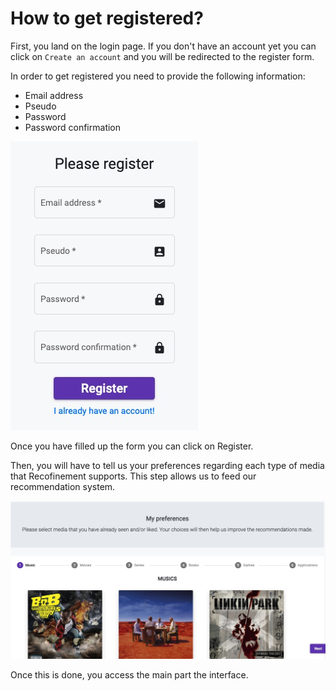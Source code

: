# How to get registered?

First, you land on the login page. If you don't have an account yet you can click on `Create an account` and you will be redirected to the register form. 

In order to get registered you need to provide the following information:

- Email address
- Pseudo
- Password
- Password confirmation

![](../assets/images/register-page.jpg)

Once you have filled up the form you can click on Register.

Then, you will have to tell us your preferences regarding each type of media that Recofinement supports.
This step allows us to feed our recommendation system.

![](../assets/images/preferences.jpg)

Once this is done, you access the main part the interface.
